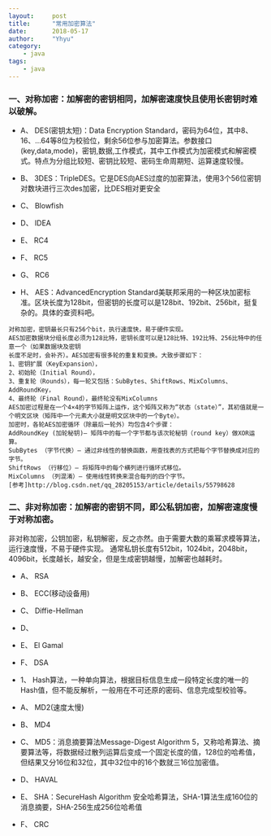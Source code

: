```yaml
---
layout:     post
title:      "常用加密算法"
date:       2018-05-17
author:     "Yhyu"
category:   
    - java
tags:   
    - java
---
```


### 一、对称加密：加解密的密钥相同，加解密速度快且使用长密钥时难以破解。
+ A、 DES(密钥太短)：Data Encryption Standard，密码为64位，其中8、16、…64等8位为校验位，剩余56位参与加密算法。参数接口(key,data,mode)，密钥,数据,工作模式，其中工作模式为加密模式和解密模式。特点为分组比较短、密钥比较短、密码生命周期短、运算速度较慢。

+ B、 3DES：TripleDES。它是DES向AES过度的加密算法，使用3个56位密钥对数块进行三次des加密，比DES相对更安全

+ C、 Blowfish

+ D、 IDEA

+ E、  RC4

+ F、  RC5

+ G、 RC6

+ H、 AES：AdvancedEncryption Standard美联邦采用的一种区块加密标准。区块长度为128bit，但密钥的长度可以是128bit、192bit、256bit，挺复杂的。具体的查资料吧。
```
对称加密，密钥最长只有256个bit，执行速度快，易于硬件实现。
AES加密数据块分组长度必须为128比特，密钥长度可以是128比特、192比特、256比特中的任意一个（如果数据块及密钥
长度不足时，会补齐）。AES加密有很多轮的重复和变换。大致步骤如下：
1、密钥扩展（KeyExpansion），
2、初始轮（Initial Round），
3、重复轮（Rounds），每一轮又包括：SubBytes、ShiftRows、MixColumns、AddRoundKey，
4、最终轮（Final Round），最终轮没有MixColumns
AES加密过程是在一个4×4的字节矩阵上运作，这个矩阵又称为“状态（state）”，其初值就是一个明文区块（矩阵中一个元素大小就是明文区块中的一个Byte）。
加密时，各轮AES加密循环（除最后一轮外）均包含4个步骤：
AddRoundKey (加轮秘钥)— 矩阵中的每一个字节都与该次轮秘钥（round key）做XOR运算。
SubBytes （字节代换）— 通过非线性的替换函数，用查找表的方式把每个字节替换成对应的字节。
ShiftRows （行移位）— 将矩阵中的每个横列进行循环式移位。
MixColumns （列混淆）— 使用线性转换来混合每列的四个字节。
[参考]http://blog.csdn.net/qq_28205153/article/details/55798628
```
### 二、非对称加密：加解密的密钥不同，即公私钥加密，加解密速度慢于对称加密。
非对称加密，公钥加密，私钥解密，反之亦然。由于需要大数的乘幂求模等算法，运行速度慢，不易于硬件实现。
通常私钥长度有512bit，1024bit，2048bit，4096bit，长度越长，越安全，但是生成密钥越慢，加解密也越耗时。

+ A、 RSA

+ B、 ECC(移动设备用)

+ C、 Diffie-Hellman

+ D、  

+ E、  El Gamal

+ F、  DSA

+ 1、  Hash算法，一种单向算法，根据目标信息生成一段特定长度的唯一的Hash值，但不能反解析，一般用在不可还原的密码、信息完成型校验等。

+ A、 MD2(速度太慢)

+ B、 MD4

+ C、 MD5：消息摘要算法Message-Digest Algorithm 5，又称哈希算法、摘要算法等，将数据经过散列运算后变成一个固定长度的值，128位的哈希值，但结果又分16位和32位，其中32位中的16个数就三16位加密值。

+ D、 HAVAL

+ E、  SHA：SecureHash Algorithm 安全哈希算法，SHA-1算法生成160位的消息摘要，SHA-256生成256位哈希值

+ F、  CRC
